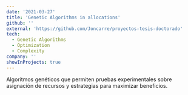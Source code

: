 ```yaml
---
date: '2021-03-27'
title: 'Genetic Algorithms in allocations'
github: ''
external: 'https://github.com/Joncarre/proyectos-tesis-doctorado'
tech:
  - Genetic Algorithms
  - Optimization
  - Complexity
company: ''
showInProjects: true
---
```


Algoritmos genéticos que permiten pruebas experimentales sobre asignación de recursos y estrategias para maximizar beneficios.
